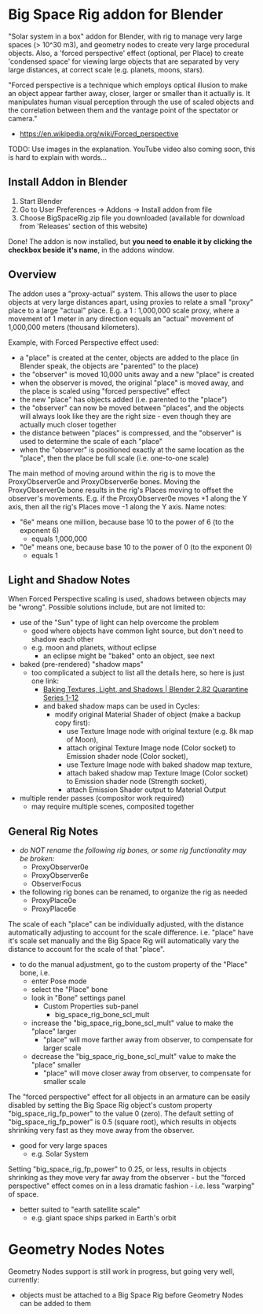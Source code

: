 # Big Space Rig addon for Blender
"Solar system in a box" addon for Blender, with rig to manage very large spaces (> 10^30 m3), and geometry nodes to create very large procedural objects. Also, a 'forced perspective' effect (optional, per Place) to create 'condensed space' for viewing large objects that are separated by very large distances, at correct scale (e.g. planets, moons, stars).

"Forced perspective is a technique which employs optical illusion to make an object appear farther away, closer, larger or smaller than it actually is. It manipulates human visual perception through the use of scaled objects and the correlation between them and the vantage point of the spectator or camera."
- https://en.wikipedia.org/wiki/Forced_perspective

TODO: Use images in the explanation. YouTube video also coming soon, this is hard to explain with words...

## Install Addon in Blender
1) Start Blender
2) Go to User Preferences -> Addons -> Install addon from file
3) Choose BigSpaceRig.zip file you downloaded (available for download from 'Releases' section of this website)

Done! The addon is now installed, but **you need to enable it by clicking the checkbox beside it's name**, in the addons window.

## Overview
The addon uses a "proxy-actual" system. This allows the user to place objects at very large distances apart, using proxies to relate a small "proxy" place to a large "actual" place.
E.g. a 1 : 1,000,000 scale proxy, where a movement of 1 meter in any direction equals an "actual" movement of 1,000,000 meters (thousand kilometers).

Example, with Forced Perspective effect used:
  - a "place" is created at the center, objects are added to the place (in Blender speak, the objects are "parented" to the place)
  - the "observer" is moved 10,000 units away and a new "place" is created
  - when the observer is moved, the original "place" is moved away, and the place is scaled using "forced perspective" effect
  - the new "place" has objects added (i.e. parented to the "place")
  - the "observer" can now be moved between "places", and the objects will always look like they are the right size - even though they are actually much closer together
  - the distance between "places" is compressed, and the "observer" is used to determine the scale of each "place"
  - when the "observer" is positioned exactly at the same location as the "place", then the place be full scale (i.e. one-to-one scale)

The main method of moving around within the rig is to move the ProxyObserver0e and ProxyObserver6e bones.
Moving the ProxyObserver0e bone results in the rig's Places moving to offset the observer's movements.
E.g. if the ProxyObserver0e moves +1 along the Y axis, then all the rig's Places move -1 along the Y axis.
Name notes:
  - "6e" means one million, because base 10 to the power of 6 (to the exponent 6)
    - equals 1,000,000
  - "0e" means one, because base 10 to the power of 0 (to the exponent 0)
    - equals 1

## Light and Shadow Notes
When Forced Perspective scaling is used, shadows between objects may be "wrong".
Possible solutions include, but are not limited to:
  - use of the "Sun" type of light can help overcome the problem
    - good where objects have common light source, but don't need to shadow each other
	- e.g. moon and planets, without eclipse
	  - an eclipse might be "baked" onto an object, see next
  - baked (pre-rendered) "shadow maps"
    - too complicated a subject to list all the details here, so here is just one link:
      - [Baking Textures, Light, and Shadows | Blender 2.82 Quarantine Series 1-12](https://www.youtube.com/watch?v=Eio01Yl3G1E)
      - and baked shadow maps can be used in Cycles:
        - modify original Material Shader of object (make a backup copy first):
          - use Texture Image node with original texture (e.g. 8k map of Moon),
          - attach original Texture Image node (Color socket) to Emission shader node (Color socket),
          - use Texture Image node with baked shadow map texture,
		  - attach baked shadow map Texture Image (Color socket) to Emission shader node (Strength socket),
          - attach Emission Shader output to Material Output
  - multiple render passes (compositor work required)
    - may require multiple scenes, composited together

## General Rig Notes
- *do NOT rename the following rig bones, or some rig functionality may be broken:*
  - ProxyObserver0e
  - ProxyObserver6e
  - ObserverFocus
- the following rig bones can be renamed, to organize the rig as needed
  - ProxyPlace0e
  - ProxyPlace6e

The scale of each "place" can be individually adjusted, with the distance automatically adjusting to account for the scale difference.
i.e. "place" have it's scale set manually and the Big Space Rig will automatically vary the distance to account for the scale of that "place".
  - to do the manual adjustment, go to the custom property of the "Place" bone, i.e.
    - enter Pose mode
	- select the "Place" bone
	- look in "Bone" settings panel
	    - Custom Properties sub-panel
		  - big_space_rig_bone_scl_mult
    - increase the "big_space_rig_bone_scl_mult" value to make the "place" larger
	  - "place" will move farther away from observer, to compensate for larger scale
	- decrease the "big_space_rig_bone_scl_mult" value to make the "place" smaller
	  - "place" will move closer away from observer, to compensate for smaller scale

The "forced perspective" effect for all objects in an armature can be easily disabled by setting the Big Space Rig object's custom property "big_space_rig_fp_power" to the value 0 (zero).
The default setting of "big_space_rig_fp_power" is 0.5 (square root), which results in objects shrinking very fast as they move away from the observer.
  - good for very large spaces
    - e.g. Solar System

Setting "big_space_rig_fp_power" to 0.25, or less, results in objects shrinking as they move very far away from the observer - but the "forced perspective" effect comes on in a less dramatic fashion - i.e. less "warping" of space.
  - better suited to "earth satellite scale"
    - e.g. giant space ships parked in Earth's orbit

# Geometry Nodes Notes
Geometry Nodes support is still work in progress, but going very well, currently:
- objects must be attached to a Big Space Rig before Geometry Nodes can be added to them
